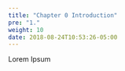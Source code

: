 ```yaml
---
title: "Chapter 0 Introduction"
pre: "1."
weight: 10
date: 2018-08-24T10:53:26-05:00
---
```


Lorem Ipsum
